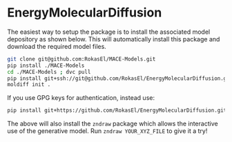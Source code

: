 # EnergyMolecularDiffusion

The easiest way to setup the package is to install the associated model depository as shown below. This will automatically install this package and download the required model files.

```bash
git clone git@github.com:RokasEl/MACE-Models.git
pip install ./MACE-Models
cd ./MACE-Models ; dvc pull
pip install git+ssh://git@github.com/RokasEl/EnergyMolecularDiffusion.git@load_models_from_remote
moldiff init .
```

If you use GPG keys for authentication, instead use:
```bash
pip install git+https://github.com/RokasEl/EnergyMolecularDiffusion.git@load_models_from_remote
```

The above will also install the `zndraw` package which allows the interactive use of the generative model. Run `zndraw YOUR_XYZ_FILE` to give it a try!
